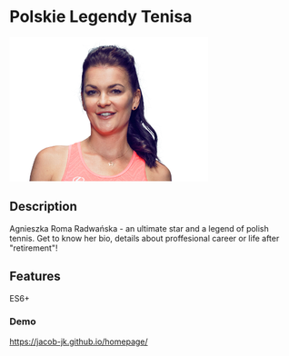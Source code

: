 # Polskie Legendy Tenisa 

![Agnieszka](assets/agnieszka.png)

## Description

Agnieszka Roma Radwańska - an ultimate star and a legend of polish tennis. Get to know her bio, details about proffesional career or life after "retirement"! 

## Features

ES6+

### Demo 

https://jacob-jk.github.io/homepage/
